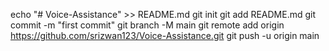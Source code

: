 echo "# Voice-Assistance" >> README.md
git init
git add README.md
git commit -m "first commit"
git branch -M main
git remote add origin https://github.com/srizwan123/Voice-Assistance.git
git push -u origin main
